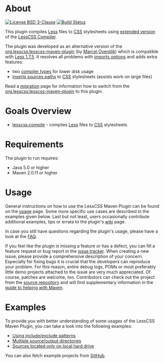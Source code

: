 # About
[![License BSD 3-Clause](https://img.shields.io/badge/license-BSD%203--Clause-blue.svg)](http://lesscss-maven-plugin.projects.gabrys.biz/license.txt)
[![Build Status](https://travis-ci.org/gabrysbiz/lesscss-maven-plugin.svg?branch=master)](https://travis-ci.org/gabrysbiz/lesscss-maven-plugin)

This plugin compiles [Less](http://lesscss.org/) files to [CSS](http://www.w3.org/Style/CSS/) stylesheets using [extended version](http://lesscss-extended-compiler.projects.gabrys.biz/) of the [LessCSS Compiler](http://lesscss-compiler.projects.gabrys.biz/).

The plugin was developed as an alternative version of the [org.lesscss:lesscss-maven-plugin](https://github.com/marceloverdijk/lesscss-maven-plugin) (by [Marcel Overdijk](https://github.com/marceloverdijk)) which is compatible with [Less 1.7.5](https://github.com/less/less.js/releases/tag/v1.7.5). It resolves all problems with [imports options](http://lesscss.org/features/#import-options) and adds extra features:
* two [compiler types](http://lesscss-maven-plugin.projects.gabrys.biz/1.1/compilers-comparison.html) for lower disk usage
* [inserts sources paths](http://lesscss-maven-plugin.projects.gabrys.biz/1.1/compile-mojo.html#addCommentsWithPaths) to [CSS](http://www.w3.org/Style/CSS/) stylesheets (assists work on large files)

Read a [migration](http://lesscss-maven-plugin.projects.gabrys.biz/1.1/migration.html) page for information how to switch from the [org.lesscss:lesscss-maven-plugin](https://github.com/marceloverdijk/lesscss-maven-plugin) to this plugin.

# Goals Overview
* [lesscss:compile](http://lesscss-maven-plugin.projects.gabrys.biz/1.1/compile-mojo.html) - compiles [Less](http://lesscss.org/) files to [CSS](http://www.w3.org/Style/CSS/) stylesheets

# Requirements
The plugin to run requires:
* Java 5.0 or higher
* Maven 2.0.11 or higher

# Usage
General instructions on how to use the LessCSS Maven Plugin can be found on the [usage](http://lesscss-maven-plugin.projects.gabrys.biz/1.1/usage.html) page. Some more specific use cases are described in the examples given below. Last but not least, users occasionally contribute additional examples, tips or errata to the plugin's [wiki](https://github.com/gabrysbiz/lesscss-maven-plugin/wiki) page.

In case you still have questions regarding the plugin's usage, please have a look at the [FAQ](http://lesscss-maven-plugin.projects.gabrys.biz/1.1/faq.html).

If you feel like the plugin is missing a feature or has a defect, you can fill a feature request or bug report in the [issue tracker](http://lesscss-maven-plugin.projects.gabrys.biz/1.1/issue-tracking.html). When creating a new issue, please provide a comprehensive description of your concern. Especially for fixing bugs it is crucial that the developers can reproduce your problem. For this reason, entire debug logs, POMs or most preferably little demo projects attached to the issue are very much appreciated. Of course, patches are welcome, too. Contributors can check out the project from the [source repository](http://lesscss-maven-plugin.projects.gabrys.biz/1.1/source-repository.html) and will find supplementary information in the [guide to helping with Maven](http://maven.apache.org/guides/development/guide-helping.html).

# Examples
To provide you with better understanding of some usages of the LessCSS Maven Plugin, you can take a look into the following examples:
* [Using include/exclude patterns](http://lesscss-maven-plugin.projects.gabrys.biz/1.1/examples/patterns.html)
* [Multiple source/output directories](http://lesscss-maven-plugin.projects.gabrys.biz/1.1/examples/multiple-directories.html)
* [Sources located only on local hard drive](http://lesscss-maven-plugin.projects.gabrys.biz/1.1/examples/local-sources.html)

You can also fetch example projects from [GitHub](https://github.com/gabrysbiz/lesscss-maven-plugin-examples).